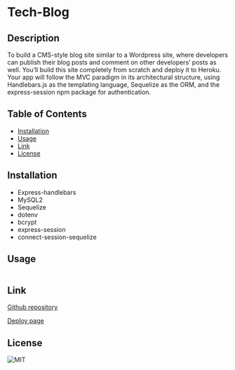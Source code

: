 # Tech-Blog

## Description
To build a CMS-style blog site similar to a Wordpress site, where developers can publish their blog posts and comment on other developers’ posts as well. You’ll build this site completely from scratch and deploy it to Heroku. Your app will follow the MVC paradigm in its architectural structure, using Handlebars.js as the templating language, Sequelize as the ORM, and the express-session npm package for authentication.


## Table of Contents
* [Installation](#installation)
* [Usage](#usage)
* [Link](#link)
* [License](#license)

## Installation
- Express-handlebars
- MySQL2
- Sequelize
- dotenv
- bcrypt
- express-session
- connect-session-sequelize

## Usage

<img alt src="./assets/Get-all-thoughts.png" />


## Link
[Github repository](https://github.com/Shok1to/Tech-Blog)

[Deploy page](https://drive.google.com/file/d/1sA3HAmDk3qz292o62sN2mhS1aXTJq-9K/view)

## License
![MIT](https://img.shields.io/badge/license-MIT-lightgrey.png)
